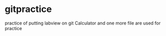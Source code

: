 # gitpractice
practice of putting labview on git
Calculator and one more file are used for practice
